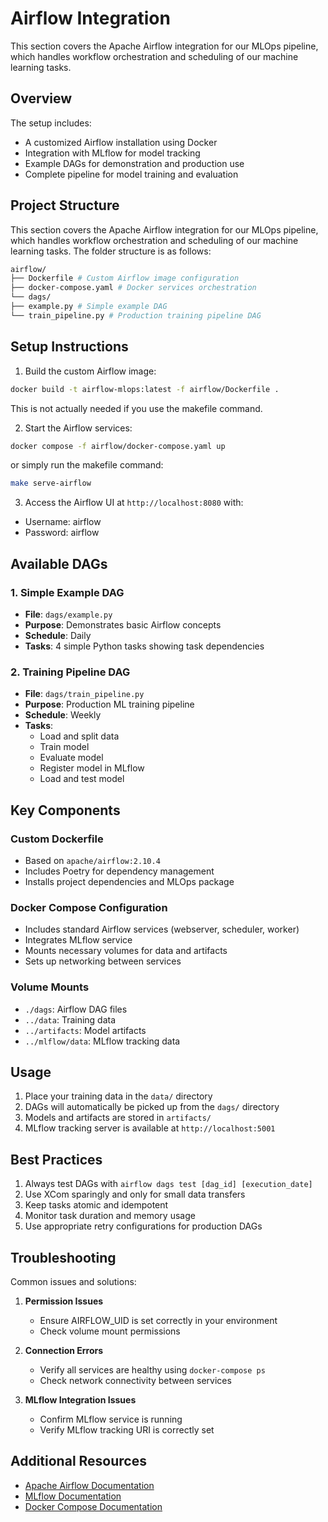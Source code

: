 # Airflow Integration

This section covers the Apache Airflow integration for our MLOps pipeline, which handles workflow orchestration and scheduling of our machine learning tasks.

## Overview

The setup includes:
- A customized Airflow installation using Docker
- Integration with MLflow for model tracking
- Example DAGs for demonstration and production use
- Complete pipeline for model training and evaluation

## Project Structure

This section covers the Apache Airflow integration for our MLOps pipeline, which handles workflow orchestration and scheduling of our machine learning tasks. The folder structure is as follows:

```bash
airflow/
├── Dockerfile # Custom Airflow image configuration
├── docker-compose.yaml # Docker services orchestration
└── dags/
├── example.py # Simple example DAG
└── train_pipeline.py # Production training pipeline DAG
```


## Setup Instructions

1. Build the custom Airflow image:

```bash
docker build -t airflow-mlops:latest -f airflow/Dockerfile .
```

This is not actually needed if you use the makefile command.

2. Start the Airflow services:

```bash
docker compose -f airflow/docker-compose.yaml up
```

or simply run the makefile command:

```bash
make serve-airflow
```
3. Access the Airflow UI at `http://localhost:8080` with:
- Username: airflow
- Password: airflow

## Available DAGs

### 1. Simple Example DAG
- **File**: `dags/example.py`
- **Purpose**: Demonstrates basic Airflow concepts
- **Schedule**: Daily
- **Tasks**: 4 simple Python tasks showing task dependencies

### 2. Training Pipeline DAG
- **File**: `dags/train_pipeline.py`
- **Purpose**: Production ML training pipeline
- **Schedule**: Weekly
- **Tasks**:
  - Load and split data
  - Train model
  - Evaluate model
  - Register model in MLflow
  - Load and test model

## Key Components

### Custom Dockerfile
- Based on `apache/airflow:2.10.4`
- Includes Poetry for dependency management
- Installs project dependencies and MLOps package

### Docker Compose Configuration
- Includes standard Airflow services (webserver, scheduler, worker)
- Integrates MLflow service
- Mounts necessary volumes for data and artifacts
- Sets up networking between services

### Volume Mounts
- `./dags`: Airflow DAG files
- `../data`: Training data
- `../artifacts`: Model artifacts
- `../mlflow/data`: MLflow tracking data

## Usage

1. Place your training data in the `data/` directory
2. DAGs will automatically be picked up from the `dags/` directory
3. Models and artifacts are stored in `artifacts/`
4. MLflow tracking server is available at `http://localhost:5001`

## Best Practices

1. Always test DAGs with `airflow dags test [dag_id] [execution_date]`
2. Use XCom sparingly and only for small data transfers
3. Keep tasks atomic and idempotent
4. Monitor task duration and memory usage
5. Use appropriate retry configurations for production DAGs

## Troubleshooting

Common issues and solutions:

1. **Permission Issues**
   - Ensure AIRFLOW_UID is set correctly in your environment
   - Check volume mount permissions

2. **Connection Errors**
   - Verify all services are healthy using `docker-compose ps`
   - Check network connectivity between services

3. **MLflow Integration Issues**
   - Confirm MLflow service is running
   - Verify MLflow tracking URI is correctly set

## Additional Resources

- [Apache Airflow Documentation](https://airflow.apache.org/docs/)
- [MLflow Documentation](https://www.mlflow.org/docs/latest/index.html)
- [Docker Compose Documentation](https://docs.docker.com/compose/)